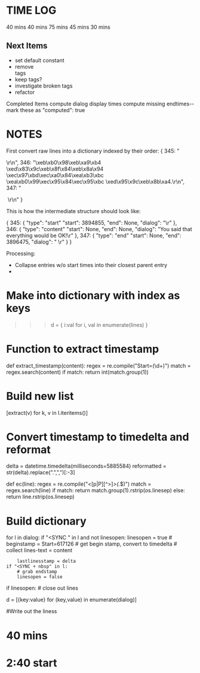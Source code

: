 TIME LOG
========
40 mins
40 mins
75 mins
45 mins
30 mins

Next Items
----------
- set default constant
- remove <br> tags
- keep <color> tags?
- investigate broken tags
- refactor

Completed Items
compute dialog display times
compute missing endtimes--mark these as "computed": true


NOTES
=====
First convert raw lines into a dictionary indexed by their order:
{ 
	345: "<SYNC Start=5879709><P Class=KRCC>\r\n",
	346: "\xeb\xb0\x98\xeb\xa9\xb4 \xed\x83\x9c\xeb\x8f\x84\xeb\x8a\x94 \xec\x97\xbd\xec\xa0\x84\xea\xb3\xbc \xea\xb0\x99\xec\x95\x84\xec\x95\xbc \xed\x95\x9c\xeb\x8b\xa4.\r\n",
	347: "<SYNC Start=5865876><P Class=KRCC>&nbsp;\r\n"
}	


This is how the intermediate structure should look like:

{ 
	345:
	{
		"type": "start"
		"start": 3894855, 
		"end": None, 
		"dialog": "\r"
	},	
	346:
	{ 
		"type": "content"
		"start": None, 
		"end": None, 
		"dialog": "You said that everything would be OK!\r"
	},
	347:
	{ 
		"type": "end"
		"start": None, 
		"end": 3896475, 
		"dialog": "&nbsp;\r"
	}
}

Processing:
- Collapse entries w/o start times into their closest parent entry
- 


# Make into dictionary with index as keys
>>> d = { i:val for i, val in enumerate(lines) }

# Function to extract timestamp
def extract_timestamp(content):
  regex = re.compile("Start=(\d+)")
  match = regex.search(content)
  if match:
  	return int(match.group(1))

# Build new list
[extract(v) for k, v in l.iteritems()]

# Convert timestamp to timedelta and reformat
delta = datetime.timedelta(milliseconds=5885584)
reformatted = str(delta).replace(".",",")[:-3]


def ec(line):
  regex = re.compile("<[p|P][^>]*>(.*$)")
  match = regex.search(line)
  if match:
	return match.group(1).rstrip(os.linesep)
  else:
  	return line.rstrip(os.linesep)


# Build dictionary

for l in dialog:
    if "<SYNC " in l and not linesopen:
        linesopen = true
        # beginstamp = Start=617126
        # get begin stamp, convert to timedelta
        # collect lines-text = content

        lastlinesstamp = delta
    if "<SYNC + nbsp" in l:
        # grab endstamp
        linesopen = false

if linesopen:
    # close out lines

d = [{key:value} for (key,value) in enumerate(dialog)]


#Write out the liness


# 40 mins
# 2:40 start